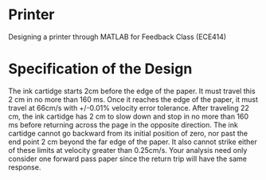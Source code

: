 # Printer
Designing a printer through MATLAB for Feedback Class (ECE414)

# Specification of the Design 
The ink cartidge starts 2cm before the edge of the paper. It must travel this 2 cm in no more than 160 ms. Once it reaches the edge of the
paper, it must travel at 66cm/s with +/-0.01% velocity error tolerance. After traveling 22 cm, the ink cartidge has 2 cm to slow down and stop in no more than 160 ms before returning across the page in the opposite direction. The ink cartidge cannot go backward from its initial position of zero, nor past the end point 2 cm beyond the far edge of the paper. It also cannot strike either of these limits at velocity greater than 0.25cm/s. Your analysis need only consider one forward pass paper since the return trip will have the same response. 






